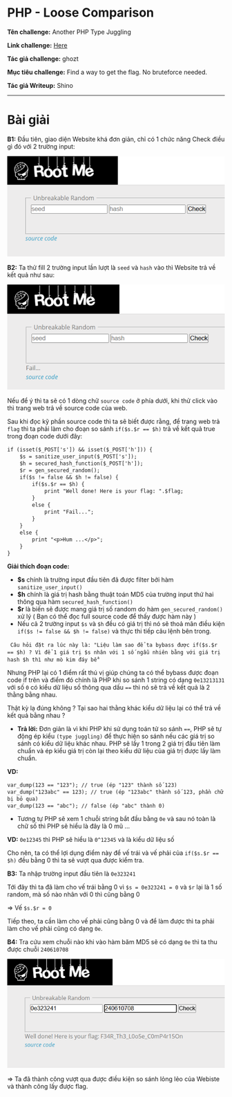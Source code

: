 # PHP - Loose Comparison

**Tên challenge:** Another PHP Type Juggling

**Link challenge:** [Here](https://www.root-me.org/en/Challenges/Web-Server/PHP-Loose-Comparison)

**Tác giả challenge:** ghozt

**Mục tiêu challenge:** Find a way to get the flag. No bruteforce needed.

**Tác giả Writeup:** Shino

---

# Bài giải

**B1:** Đầu tiên, giao diện Website khá đơn giản, chỉ có 1 chức năng Check điều gì đó với 2 trường input:

![alt text](./images/image.png)

**B2:** Ta thử fill 2 trường input lần lượt là `seed` và `hash` vào thì Website trả về kết quả như sau:

![alt text](./images/image-1.png)

Nếu để ý thì ta sẽ có 1 dòng chữ `source code` ở phía dưới, khi thử click vào thì trang web trả về source code của web.

Sau khi đọc kỹ phần source code thì ta sẽ biết được rằng, để trang web trả `flag` thì ta phải làm cho đoạn so sánh `if($s.$r == $h)` trả về kết quả true trong đoạn code dưới đây:

```
if (isset($_POST['s']) && isset($_POST['h'])) {
    $s = sanitize_user_input($_POST['s']);
    $h = secured_hash_function($_POST['h']);
    $r = gen_secured_random();
    if($s != false && $h != false) {
        if($s.$r == $h) {
            print "Well done! Here is your flag: ".$flag;
        }
        else {
            print "Fail...";
        }
    }
    else {
        print "<p>Hum ...</p>";
    }
}
```
**Giải thích đoạn code:**
* **$s** chính là trường input đầu tiên đã được filter bởi hàm `sanitize_user_input()`
* **$h** chính là giá trị hash bằng thuật toán MD5 của trường input thứ hai thông qua hàm `secured_hash_function()`
* **$r** là biến sẽ được mang giá trị số random do hàm `gen_secured_random()` xử lý ( Bạn có thể đọc full source code để thấy được hàm này )
* Nếu cả 2 trường input `$s` và `$h` đều có giá trị thì nó sẽ thoả mãn điều kiện `if($s != false && $h != false)` và thực thi tiếp câu lệnh bên trong.

` Câu hỏi đặt ra lúc này là: "Liệu làm sao để ta bybass được if($s.$r == $h) ? Vì để 1 giá trị $s nhân với 1 số ngẫu nhiên bằng với giá trị hash $h thì như mò kim đáy bể"`

Nhưng PHP lại có 1 điểm rất thú vị giúp chúng ta có thể bybass được đoạn code if trên và điểm đó chính là PHP khi so sánh 1 string có dạng `0e13213131` với số `0` có kiểu dữ liệu số thông qua dấu `==` thì nó sẽ trả về kết quả là 2 thằng bằng nhau.

Thật kỳ lạ đúng không ? Tại sao hai thằng khác kiểu dữ liệu lại có thể trả về kết quả bằng nhau ?
* **Trả lời:** Đơn giản là vì khi PHP khi sử dụng toán tử so sánh `==`, PHP sẽ tự động ép kiểu `(type juggling)` để thực hiện so sánh nếu các giá trị so sánh có kiểu dữ liệu khác nhau. PHP sẽ lấy 1 trong 2 giá trị đầu tiên làm chuẩn và ép kiểu giá trị còn lại theo kiểu dữ liệu của giá trị được lấy làm chuẩn.

**VD:**
```
var_dump(123 == "123"); // true (ép "123" thành số 123)
var_dump("123abc" == 123); // true (ép "123abc" thành số 123, phần chữ bị bỏ qua)
var_dump(123 == "abc"); // false (ép "abc" thành 0)
```

* Tương tự PHP sẽ xem 1 chuỗi string bắt đầu bằng `0e` và sau nó toàn là chữ số thì PHP sẽ hiểu là đây là 0 mũ ...

**VD:** `0e12345` thì PHP sẽ hiểu là `0^12345` và là kiểu dữ liệu số

Cho nên, ta có thể lợi dụng điểm này để vế trái và vế phải của `if($s.$r == $h)` đều bằng 0 thì ta sẽ vượt qua được kiểm tra.

**B3:** Ta nhập trường input đầu tiên là `0e323241`

Tới đây thì ta đã làm cho vế trái bằng 0 vì `$s = 0e323241 = 0` và `$r` lại là 1 số random, mà số nào nhân với 0 thì cũng bằng 0

=> Vế `$s.$r = 0`

Tiếp theo, ta cần làm cho vế phải cũng bằng 0 và để làm được thì ta phải làm cho vế phải cũng có dạng `0e`. 

**B4:** Tra cứu xem chuỗi nào khi vào hàm băm MD5 sẽ có dạng `0e` thì ta thu được chuỗi `240610708`

![alt text](./images/image-2.png)

=> Ta đã thành công vượt qua được điều kiện so sánh lỏng lẻo của Webiste và thành công lấy được flag.

